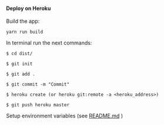 #### Deploy on Heroku

Build the app:

`yarn run build`

In terminal run the next commands:

`$ cd dist/`

`$ git init`

`$ git add .`

`$ git commit -m "Commit"`

`$ heroku create (or heroku git:remote -a <heroku_address>)`

`$ git push heroku master`

Setup environment variables (see [README.md](/README.md) )
